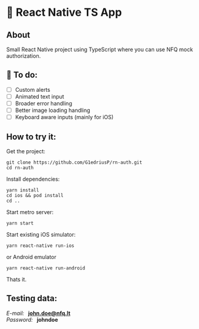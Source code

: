 # :hear_no_evil: React Native TS App
## About
Small React Native project using TypeScript where you can use NFQ mock authorization.

## :eyes: To do:
- [ ] Custom alerts
- [ ] Animated text input
- [ ] Broader error handling
- [ ] Better image loading handling
- [ ] Keyboard aware inputs (mainly for iOS)

## How to try it:
Get the project:
```
git clone https://github.com/G1edriusP/rn-auth.git
cd rn-auth
```
Install dependencies:
```
yarn install
cd ios && pod install
cd ..
```
Start metro server:
```
yarn start
```
Start existing iOS simulator:
```
yarn react-native run-ios
```
or Android emulator
```
yarn react-native run-android
```
Thats it.

## Testing data:
_E-mail:_&ensp; **john.doe@nfq.lt**<br />
_Password:_&ensp; **johndoe**

